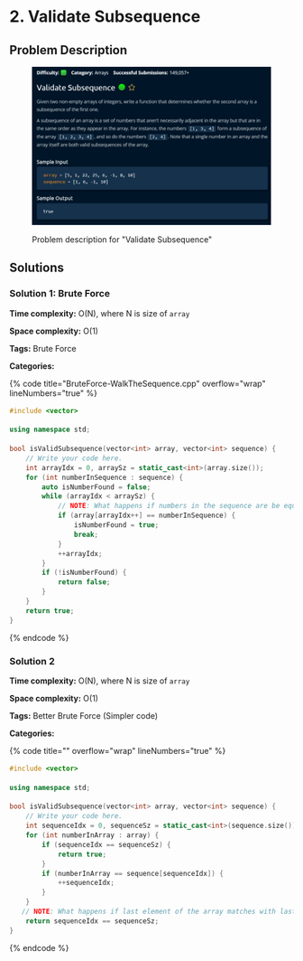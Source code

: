 # 2. Validate Subsequence

## Problem Description

<figure><img src="../../.gitbook/assets/image (2).png" alt=""><figcaption><p>Problem description for "Validate Subsequence"</p></figcaption></figure>

## Solutions

### Solution 1: Brute Force

**Time complexity:** O(N), where N is size of `array`&#x20;

**Space complexity:** O(1)

**Tags:** Brute Force

**Categories:**

{% code title="BruteForce-WalkTheSequence.cpp" overflow="wrap" lineNumbers="true" %}
```cpp
#include <vector>

using namespace std;

bool isValidSubsequence(vector<int> array, vector<int> sequence) {
    // Write your code here.
    int arrayIdx = 0, arraySz = static_cast<int>(array.size());
    for (int numberInSequence : sequence) {
        auto isNumberFound = false;
        while (arrayIdx < arraySz) {
            // NOTE: What happens if numbers in the sequence are be equal in nature? Increment arrayIdx appropriately
            if (array[arrayIdx++] == numberInSequence) {
                isNumberFound = true;
                break;
            }
            ++arrayIdx;
        }
        if (!isNumberFound) {
            return false;
        }
    }
    return true;
}

```
{% endcode %}

### Solution 2

**Time complexity:** O(N), where N is size of `array`&#x20;

**Space complexity:** O(1)

**Tags:** Better Brute Force (Simpler code)

**Categories:**

{% code title="" overflow="wrap" lineNumbers="true" %}
```cpp
#include <vector>

using namespace std;

bool isValidSubsequence(vector<int> array, vector<int> sequence) {
    // Write your code here.
    int sequenceIdx = 0, sequenceSz = static_cast<int>(sequence.size());
    for (int numberInArray : array) {
        if (sequenceIdx == sequenceSz) {
            return true;
        }
        if (numberInArray == sequence[sequenceIdx]) {
            ++sequenceIdx;
        }
    }
   // NOTE: What happens if last element of the array matches with last element of sequence? Check final return condition
    return sequenceIdx == sequenceSz;
}

```
{% endcode %}
